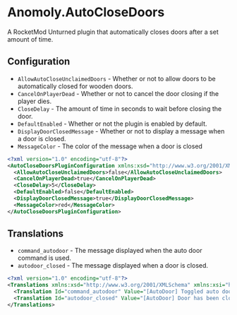 # Anomoly.AutoCloseDoors
A RocketMod Unturned plugin that automatically closes doors after a set amount of time.

## Configuration
- `AllowAutoCloseUnclaimedDoors` - Whether or not to allow doors to be automatically closed for wooden doors.
- `CancelOnPlayerDead` - Whether or not to cancel the door closing if the player dies.
- `CloseDelay` - The amount of time in seconds to wait before closing the door.
- `DefaultEnabled` - Whether or not the plugin is enabled by default.
- `DisplayDoorClosedMessage` - Whether or not to display a message when a door is closed.
- `MessageColor` - The color of the message when a door is closed
```xml
<?xml version="1.0" encoding="utf-8"?>
<AutoCloseDoorsPluginConfiguration xmlns:xsd="http://www.w3.org/2001/XMLSchema" xmlns:xsi="http://www.w3.org/2001/XMLSchema-instance">
  <AllowAutoCloseUnclaimedDoors>false</AllowAutoCloseUnclaimedDoors>
  <CancelOnPlayerDead>true</CancelOnPlayerDead>
  <CloseDelay>5</CloseDelay>
  <DefaultEnabled>false</DefaultEnabled>
  <DisplayDoorClosedMessage>true</DisplayDoorClosedMessage>
  <MessageColor>red</MessageColor>
</AutoCloseDoorsPluginConfiguration>
```

## Translations
- `command_autodoor` - The message displayed when the auto door command is used.
- `autodoor_closed` - The message displayed when a door is closed.
```xml
<?xml version="1.0" encoding="utf-8"?>
<Translations xmlns:xsd="http://www.w3.org/2001/XMLSchema" xmlns:xsi="http://www.w3.org/2001/XMLSchema-instance">
  <Translation Id="command_autodoor" Value="[AutoDoor] Toggled auto door: {0}" />
  <Translation Id="autodoor_closed" Value="[AutoDoor] Door has been closed." />
</Translations>
```

